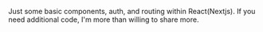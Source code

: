 Just some basic components, auth, and routing within React(Nextjs). If you need additional code, I'm more than willing to share more.
